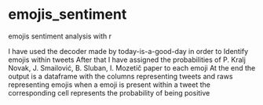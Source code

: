 # emojis_sentiment
emojis sentiment analysis with r

I have used the decoder made by today-is-a-good-day in order to Identify emojis within tweets 
After that I have assigned the probabilities of P. Kralj Novak, J. Smailović, B. Sluban, I. Mozetič paper to each emoji
At the end the output is a  dataframe with the columns representing tweets and raws representing emojis 
when a emoji is present within a tweet  the corresponding cell represents the probability of being positive 
